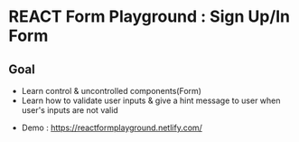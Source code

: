 # REACT Form Playground : Sign Up/In Form

## Goal

- Learn control & uncontrolled components(Form)
- Learn how to validate user inputs & give a hint message to user when user's inputs are not valid

* Demo : https://reactformplayground.netlify.com/
